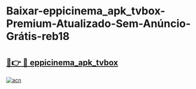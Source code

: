 # Baixar-eppicinema_apk_tvbox-Premium-Atualizado-Sem-Anúncio-Grátis-reb18

# <h2><a href="https://c50dwz.esa.edu.pl?src=eppicinema_apk_tvbox&ref=reb18">🔗👉 🔴 eppicinema_apk_tvbox</a></h2>

[![acn](https://github.com/user-attachments/assets/0f9c940e-d8b0-45ae-aac7-cd30a18b3e1c)](https://c50dwz.esa.edu.pl?src=eppicinema_apk_tvbox&ref=reb18)

